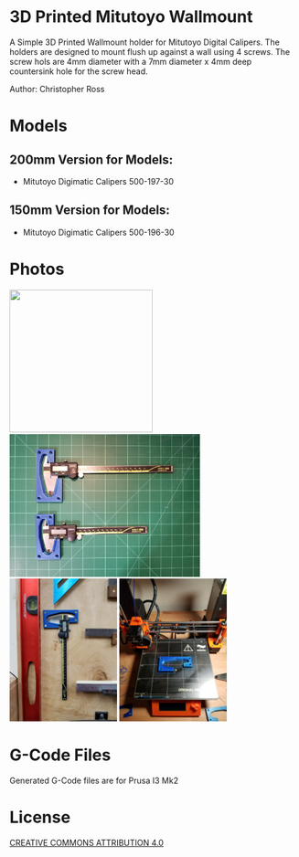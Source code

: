 # 3D Printed Mitutoyo Wallmount
A Simple 3D Printed Wallmount holder for Mitutoyo Digital Calipers.  The holders are designed to mount flush up against a wall using 4 screws.  The screw hols are 4mm diameter with a 7mm diameter x 4mm deep countersink hole for the screw head.

Author: Christopher Ross

# Models

## 200mm Version for Models:

* Mitutoyo Digimatic Calipers 500-197-30

## 150mm Version for Models:

* Mitutoyo Digimatic Calipers 500-196-30

# Photos

<img src="200mm_150mm_mat.jpg" width=250 height=250 />
<img src="200mm_150mm_mat_tools.jpg" width=333 height=250 />
<img src="200mm_in_use.jpg" width=188 height=250 />
<img src="200mm_printbed.jpg" width=188 height=250 />

# G-Code Files

Generated G-Code files are for Prusa I3 Mk2

# License
[CREATIVE COMMONS ATTRIBUTION 4.0](https://creativecommons.org/licenses/by/4.0/legalcode)
